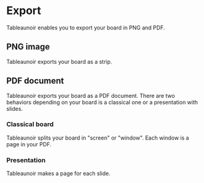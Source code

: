 # Export

Tableaunoir enables you to export your board in PNG and PDF.

## PNG image

Tableaunoir exports your board as a strip.


## PDF document

Tableaunoir exports your board as a PDF document. There are two behaviors depending on your board is a classical one or a presentation with slides.

### Classical board

Tableaunoir splits your board in "screen" or "window". Each window is a page in your PDF.

### Presentation

Tableaunoir makes a page for each slide.
